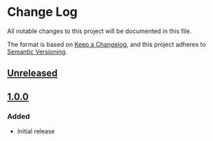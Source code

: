 # Change Log

All notable changes to this project will be documented in this file.

The format is based on [Keep a Changelog](https://keepachangelog.com/en/1.0.0/),
and this project adheres to [Semantic Versioning](https://semver.org/spec/v2.0.0.html).

## [Unreleased]

## [1.0.0]
### Added
- Initial release

[Unreleased]: https://github.com/letsar/flutter-binder-snippets/compare/v1.0.0...HEAD
[1.0.0]: https://github.com/letsar/flutter-binder-snippets/releases/tag/v1.0.0
